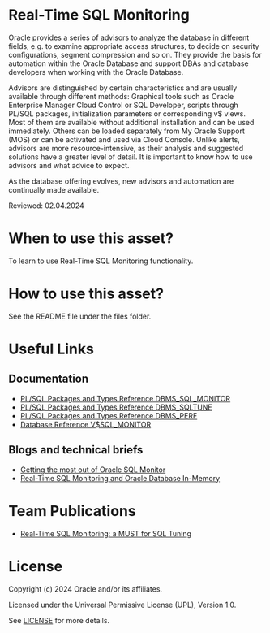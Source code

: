 # Real-Time SQL Monitoring

Oracle provides a series of advisors to analyze the database in different fields, e.g. to examine appropriate access structures, to decide on security configurations, segment compression and so on. They provide the basis for automation within the Oracle Database and support DBAs and database developers when working with the Oracle Database.

Advisors are distinguished by certain characteristics and are usually available through different methods: Graphical tools such as Oracle Enterprise Manager Cloud Control or SQL Developer, scripts through PL/SQL packages, initialization parameters or corresponding v$ views. Most of them are available without additional installation and can be used immediately. Others can be loaded separately from My Oracle Support (MOS) or can be activated and used via Cloud Console. Unlike alerts, advisors are more resource-intensive, as their analysis and suggested solutions have a greater level of detail. It is important to know how to use advisors and what advice to expect.

As the database offering evolves, new advisors and automation are continually made available.
 
Reviewed: 02.04.2024

# When to use this asset?

To learn to use Real-Time SQL Monitoring functionality. 

# How to use this asset?

See the README file under the files folder.

# Useful Links

## Documentation

- [PL/SQL Packages and Types Reference DBMS_SQL_MONITOR](https://docs.oracle.com/en/database/oracle/oracle-database/19/arpls/DBMS_SQL_MONITOR.html#GUID-13874A73-369E-42CD-9C43-A12F1B3BDEC6)
- [PL/SQL Packages and Types Reference DBMS_SQLTUNE](https://docs.oracle.com/en/database/oracle/oracle-database/23/arpls/DBMS_SQLTUNE.html#GUID-CFA1F851-1FC1-44D6-BB5C-76C3ADE1A483)
- [PL/SQL Packages and Types Reference DBMS_PERF](https://docs.oracle.com/en/database/oracle/oracle-database/19/arpls/DBMS_PERF.html#GUID-290C18B9-A2EF-468D-9D6E-B31D717082BB)
- [Database Reference V$SQL_MONITOR](https://docs.oracle.com/en/database/oracle/oracle-database/19/refrn/V-SQL_MONITOR.html#GUID-79E97A84-9C27-4A5E-AC0D-C12CB3E748E6)

## Blogs and technical briefs

- [Getting the most out of Oracle SQL Monitor](https://sqlmaria.com/2017/08/01/getting-the-most-out-of-oracle-sql-monitor/)
- [Real-Time SQL Monitoring and Oracle Database In-Memory](https://www.oracle.com/a/ocom/docs/database/sql-monitor-brief.pdf)

# Team Publications

- [Real-Time SQL Monitoring: a MUST for SQL Tuning](https://blogs.oracle.com/coretec/post/oracle-database-real-time-sql-monitoring-one-of-the-most-important-tools)

# License

Copyright (c) 2024 Oracle and/or its affiliates.

Licensed under the Universal Permissive License (UPL), Version 1.0.

See [LICENSE](https://github.com/oracle-devrel/technology-engineering/blob/main/LICENSE) for more details.
